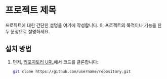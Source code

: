 # 프로젝트 제목

프로젝트에 대한 간단한 설명을 여기에 작성합니다. 이 프로젝트의 목적이나 기능을 한두 문장으로 설명하세요.

## 설치 방법

1. 먼저, [리포지토리 URL](https://github.com/username/repository)에서 코드를 클론합니다:
   ```bash
   git clone https://github.com/username/repository.git
